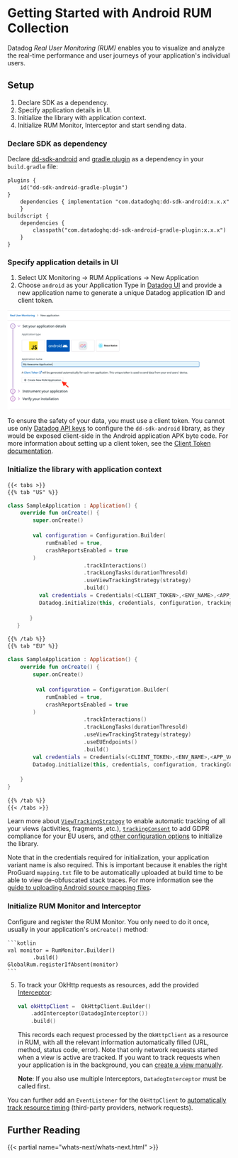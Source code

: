 # Getting Started with Android RUM Collection

Datadog *Real User Monitoring (RUM)* enables you to visualize and analyze the real-time performance and user journeys of your application's individual users.

## Setup

1. Declare SDK as a dependency.
2. Specify application details in UI.
3. Initialize the library with application context.
4. Initialize RUM Monitor, Interceptor and start sending data.


### Declare SDK as dependency

Declare [dd-sdk-android][1] and [gradle plugin][2] as a dependency in your `build.gradle` file:

```
plugins {
    id("dd-sdk-android-gradle-plugin")
}
    dependencies { implementation "com.datadoghq:dd-sdk-android:x.x.x" 
    }
buildscript {
    dependencies {
        classpath("com.datadoghq:dd-sdk-android-gradle-plugin:x.x.x")
    }
}
```

### Specify application details in UI

1. Select UX Monitoring -> RUM Applications -> New Application
2. Choose `android` as your Application Type in [Datadog UI][2] and provide a new application name to generate a unique Datadog application ID and client token.

![image][12]

To ensure the safety of your data, you must use a client token. You cannot use only [Datadog API keys][3] to configure the `dd-sdk-android` library, as they would be exposed client-side in the Android application APK byte code. For more information about setting up a client token, see the [Client Token documentation][4].

### Initialize the library with application context

    {{< tabs >}}
    {{% tab "US" %}}

   
```kotlin
class SampleApplication : Application() {
    override fun onCreate() {
        super.onCreate()

        val configuration = Configuration.Builder(
            rumEnabled = true,
            crashReportsEnabled = true
        )
                        .trackInteractions()
                        .trackLongTasks(durationThresold)
                        .useViewTrackingStrategy(strategy)
                        .build()
          val credentials = Credentials(<CLIENT_TOKEN>,<ENV_NAME>,<APP_VARIANT_NAME>,<APPLICATION_ID>)
          Datadog.initialize(this, credentials, configuration, trackingConsent)

       }
   }
```

    {{% /tab %}}
    {{% tab "EU" %}}
```kotlin
class SampleApplication : Application() {
    override fun onCreate() {
        super.onCreate()

         val configuration = Configuration.Builder(
            rumEnabled = true,
            crashReportsEnabled = true
        )
                        .trackInteractions()
                        .trackLongTasks(durationThresold)
                        .useViewTrackingStrategy(strategy)
                        .useEUEndpoints()
                        .build()
        val credentials = Credentials(<CLIENT_TOKEN>,<ENV_NAME>,<APP_VARIANT_NAME>,<APPLICATION_ID>)
        Datadog.initialize(this, credentials, configuration, trackingConsent)
          
    }
}
```
    {{% /tab %}}
    {{< /tabs >}}

Learn more about [`ViewTrackingStrategy`][5] to enable automatic tracking of all your views (activities, fragments ,etc.), [`trackingConsent`][6] to add GDPR compliance for your EU users, and [other configuration options][7] to initialize the library.

Note that in the credentials required for initialization, your application variant name is also required. This is important because it enables the right ProGuard `mapping.txt` file to be automatically uploaded at build time to be able to view de-obfuscated stack traces. For more information see the [guide to uploading Android source mapping files][8].

### Initialize RUM Monitor and Interceptor

Configure and register the RUM Monitor. You only need to do it once, usually in your application's `onCreate()` method:

    ```kotlin
    val monitor = RumMonitor.Builder()
            .build()
    GlobalRum.registerIfAbsent(monitor)
    ```


5. To track your OkHttp requests as resources, add the provided [Interceptor][9]:

    ```kotlin
    val okHttpClient =  OkHttpClient.Builder()
        .addInterceptor(DatadogInterceptor())
        .build()
    ```

    This records each request processed by the `OkHttpClient` as a resource in RUM, with all the relevant information automatically filled (URL, method, status code, error). Note that only network requests started when a view is active are tracked. If you want to track requests when your application is in the background, you can [create a view manually][10].

    **Note**: If you also use multiple Interceptors, `DatadogInterceptor` must be called first.

You can further add an `EventListener` for the `OkHttpClient` to [automatically track resource timing][11] (third-party providers, network requests). 


## Further Reading

{{< partial name="whats-next/whats-next.html" >}}

[1]: https://github.com/DataDog/dd-sdk-android
[2]: https://app.datadoghq.com/rum/application/create
[3]: https://docs.datadoghq.com/account_management/api-app-keys/#api-keys
[4]: https://docs.datadoghq.com/account_management/api-app-keys/#client-tokens
[5]: /real_user_monitoring/android/advanced_configuration/#automatically-track-views
[6]: /real_user_monitoring/android/troubleshooting/#set-tracking-consent-gdpr-compliance
[7]: /real_user_monitoring/android/configure_android_sdk/initialization_parameters
[8]: https://github.com/DataDog/dd-sdk-android-gradle-plugin/blob/main/docs/upload_mapping_file.md
[9]: https://square.github.io/okhttp/interceptors/
[10]: /real_user_monitoring/android/advanced_configuration/#custom-views
[11]: /real_user_monitoring/android/advanced_configuration/automatically-track-network-requests
[12]: https://raw.githubusercontent.com/DataDog/dd-sdk-android/master/docs/images/create_rum_application.png
